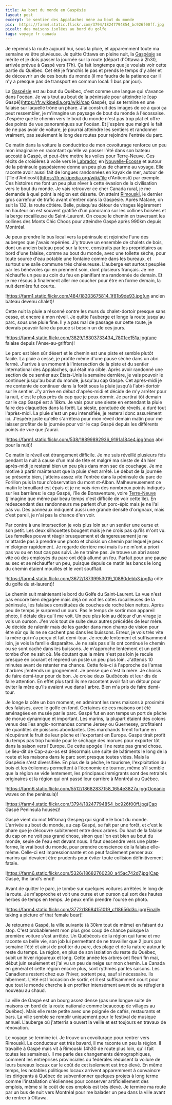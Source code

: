 ```yaml
---
title: Au bout du monde en Gaspésie
layout: post
excerpt: le sentier des Appalaches mène au bout du monde
pic:  https://farm4.static.flickr.com/3794/18247794854_bc926f00ff.jpg
picalt: des maisons isolées au bord du golfe
tags: voyage fr canada
---
```

Je reprends la route aujourd'hui, sous la pluie, et apparemment toute ma semaine va être pluvieuse.
Je quitte Ottawa en pleine nuit, la [Gaspésie](https://fr.wikipedia.org/wiki/Gaspésie) se mérite et je dois passer la journée sur la route (départ d'Ottawa à 2h30, arrivée prévue à Gaspé vers 17h).
Ça fait longtemps que je voulais voir cette partie du Québec. Cet été je franchis le pas et prends le temps d'y aller et de découvrir un de ces bouts du monde (il me faudra de la patience car il n'y a presque pas de transport en commun local: 1 bus par jour). 

La [Gaspésie](https://fr.wikipedia.org/wiki/Gaspésie) est au bout du Québec, c'est comme une langue qui s'avance dans l'océan. Je vais tout au bout de la péninsule pour atteindre le [cap Gaspé](https://fr.wikipedia.org/wiki/cap Gaspé), qui se termine en une falaise sur laquelle trône un phare.
J'ai construit des images de ce à quoi ça peut ressembler, je m'imagine un paysage de bout du monde à l'écossaise. J'espère que le chemin vers le bout du monde n'est pas trop plat et offre des points de vue panoramiques sur l'océan. Et j'espère que malgré le fait de ne pas avoir de voiture, je pourrai atteindre les sentiers et randonner vraiment, pas seulement le long des routes pour rejoindre l'entrée du parc.

Ce matin dans la voiture la conductrice de mon covoiturage renforce un peu mon imaginaire en racontant qu'elle va passer l'été dans son bateau accosté à Gaspé, et peut-être mettre les voiles pour Terre-Neuve. Ces récits de croisières à voile vers le [Labrador](https://fr.wikipedia.org/wiki/Labrador), en [Nouvelle-Écosse](https://fr.wikipedia.org/wiki/Nouvelle-Écosse) et autour de la péninsule gaspésienne donne un peu plus de charme au voyage. Elle raconte avoir aussi fait de longues randonnées en kayak de mer, autour de l['île d'Anticosti](https://fr.wikipedia.org/wiki/'île d'Anticosti) par exemple. Ces histoires me font un peu plus rêver à cette évasion de la civilisation vers le bout du monde.
Je vais retrouver ce cher Canada rural, je me demande à quel point la région est déserte.
On atteint [Rimouski](https://fr.wikipedia.org/wiki/Rimouski), le dernier gros carrefour de trafic avant d'entrer dans la Gaspésie. Après Matane, on suit la 132, la route côtière. Belle, puisqu'au détour de virages légèrement en hauteur on est souvent gratifié d'un panorama sur les collines boisées et la berge rocailleuse du Saint-Laurent. On coupe le chemin en traversant les collines des Monts Chic Chocs pour atteindre Gaspé après 990km depuis Montréal.

Je peux prendre le bus local vers la péninsule et rejoindre l'une des auberges que j'avais repérées. J'y trouve un ensemble de chalets de bois, dont un ancien bateau posé sur la terre, construits par les propriétaires au bord d'une falaise, comme au bout du monde, avec une toilette sèche, pour toute source d'eau potable une fontaine comme dans les bureaux, et surtout une salle commune très chaleureuse. L'auberge est surtout peuplée par les bénévoles qui en prennent soin, dont plusieurs français.
Je me réchauffe un peu au coin du feu en planifiant ma randonnée de demain. Et je me résous à finalement aller me coucher pour être en forme demain, la nuit dernière fut courte.

!https://farm1.static.flickr.com/484/18303675814_1f81b9de93.jpg(un ancien bateau devenu chalet)!

Cette nuit la pluie a résonné contre les murs du chalet-dortoir presque sans cesse, et encore à mon réveil. Je quitte l'auberge et longe la route jusqu'au parc, sous une pluie fine. Il y a pas mal de passage sur cette route, je devrais pouvoir faire du pouce si besoin un de ces jours.

!https://farm4.static.flickr.com/3829/18303733434_7801ce151a.jpg(une falaise depuis l'Anse-au-griffon)!

Le parc est bien sûr désert et le chemin est une piste et semble plutôt facile. La pluie a cessé, je profite même d'une pause sèche dans un abri fermé.
J'arrive à un moment à l'intersection de la piste et du sentier international des Appalaches, qui était ma cible. Après avoir randonné une section de ce sentier aux États-Unis la semaine dernière, je vais pouvoir le continuer jusqu'au bout du monde, jusqu'au cap Gaspé. Cet après-midi je me contente de continuer dans la forêt sous la pluie jusqu'à l'abri-dortoir sur le sentier. J'y arrive en début d'après-midi et décide de m'y arrêter pour la nuit, c'est le plus près du cap que je peux dormir. Je partirai tôt demain car le cap Gaspé est à 18km. Je vais pour une sieste en entendant la pluie faire des claquettes dans la forêt. La sieste, ponctuée de réveils, à duré tout l'après-midi. La pluie s'est un peu intensifiée, je resterai donc assurément ici. J'espère juste qu'elle s'arrêtera pour mon réveil demain matin pour me laisser profiter de la journée pour voir le cap Gaspé depuis les différents points de vue que j'aurai.

!https://farm1.static.flickr.com/538/18899892936_9191a184e4.jpg(mon abri pour la nuit)!

Ce matin le réveil est étrangement difficile. Je me suis réveillé plusieurs fois pendant la nuit à cause d'un mal de tête et malgré ma sieste de 4h hier après-midi je resterai bien un peu plus dans mon sac de couchage.
Je me motive à partir maintenant que la pluie s'est arrêté. Le début de la journée se présente bien, j'atteins assez vite l'entrée dans la péninsule du parc de Forillon puis la tour d'observation du mont st-Alban. Malheureusement ce matin le brouillard est épais et je ne vois rien des nombreux points indiqués sur les barrières: le cap Gaspé, l'île de Bonaventure, voire [Terre-Neuve](https://fr.wikipedia.org/wiki/Terre-Neuve) (j'imagine que même par beau temps c'est difficile de voir cette île).
En redescendant des randonneurs me parlent d'un porc-épic mais je ne l'ai pas vu. Des panneaux indiquent aussi une grande densité d'orignaux, mais c'est pareil, je n'ai pas la chance d'en voir.

Par contre à une intersection je vois plus loin sur un sentier une ourse et son petit. Les deux silhouettes bougent mais je ne crois pas qu'ils m'ont vu. Les femelles pouvant réagir brusquement et dangereusement je ne m'attarde pas à prendre une photo et choisis un chemin par lequel je peux m'éloigner rapidement. Je regarde derrière moi mais ils ne m'ont a priori pas vu ou en tout cas pas suivi. Je ne traîne pas.
Je trouve un abri assez vite où des employés du parc ont déjà allumé un feu. Parfait pour une pause au sec et se réchauffer un peu, puisque depuis ce matin les bancs le long du chemin étaient mouillés et le vent soufflait.

!https://farm4.static.flickr.com/3672/18739953019_10880debb3.jpg(la côte du golfe du st-laurent)!

Le chemin suit maintenant le bord du Golfe du Saint-Laurent. La vue n'est pas encore bien dégagée mais déjà on voit les côtes rocailleuses de la péninsule, les falaises constituées de couches de roche bien nettes.
Après peu de temps je surprend un ours. Pas le temps de sortir mon appareil photo, il détale dès qu'il me voit.
Un peu plus loin au détour d'un virage je vois un ourson. J'en vois tout de suite deux autres précédés de leur mère. Je décide de ralentir mais de les garder dans mon champ de vision pour être sûr qu'ils ne se cachent pas dans les buissons. Erreur, je vois très vite la mère qui m'a perçu et fait demi-tour. Je recule lentement et suffisamment loin, je vois la famille disparaître. Je ne sais pas s'ils ont continué le chemin ou se sont caché dans les buissons. Je m'approche lentement et un petit tombe d'on ne sait où. Me doutant que la mère n'est pas loin je recule presque en courant et reprend un poste un peu plus loin. J'attends 10 minutes avant de retenter ma chance. Cette fois-ci à l'approche de l'amas d'arbres j'entends un grognement. Je pense que c'est la mère. Je choisis de faire demi-tour pour de bon. 
Je croise deux Québécois et leur dis de faire attention. En effet plus tard ils me racontent avoir fait un détour pour éviter la mère qu'ils avaient vue dans l'arbre. Bien m'a pris de faire demi-tour.

Je longe la côte un bon moment, en admirant les rares maisons à proximité des falaises, avec le golfe en fond. Certaines de ces maisons ont été aménagées en musée par le parc. Gaspé fut en son temps un port de pêche de morue dynamique et important. Les marins, la plupart étaient des colons venus des îles anglo-normandes comme Jersey ou Guernesey, profitaient de quantités de poissons abondantes. Des marchands firent fortune en récupérant le fruit de leur pêche et l'exportant en Europe. Gaspé tirait profit du temps pas trop humide pour le séchage des morues pour exporter tôt dans la saison vers l'Europe. De cette apogée il ne reste pas grand chose. Le lieu-dit de Cap-aux-os est désormais une suite de bâtiments le long de la route et les maisons dans le parc sont presque toutes vides. Mais la Gaspésie s'est diversifiée. En plus de la pêche, le tourisme, l'exploitation du bois et les éoliennes permettent à l'économie de tourner, même s'il semble que la région se vide lentement, les principaux immigrants sont des retraités originaires et la région qui ont passé leur carrière à Montréal ou Québec. 

!https://farm6.static.flickr.com/5512/18682837158_1654e3827a.jpg(Oceanic waves on the peninsula)!

!https://farm4.static.flickr.com/3794/18247794854_bc926f00ff.jpg(Cap Gaspé Peninsula houses)!

Gaspé vient du mot Mi'kmaq Gespeg qui signifie le bout du monde. L'arrivée au bout du monde, au cap Gaspé, se fait par une forêt, et c'est le phare que je découvre subitement entre deux arbres. Du haut de la falaise du cap on ne voit pas grand chose, sinon que l'on est bien au bout du monde, seule de l'eau est devant nous. Il faut descendre vers une plate-forme, le vrai bout du monde, pour prendre conscience de la falaise elle-même. Celle-ci est impressionnante et on peut facilement penser aux marins qui devaient être prudents pour éviter toute collision définitivement fatale.

!https://farm6.static.flickr.com/5326/18682760230_a45ac742d7.jpg(Cap Gaspé, the land's end)!

Avant de quitter le parc, je tombe sur quelques voitures arrêtées le long de la route. Je m'approche et voit une ourse et un ourson qui sort des hautes herbes de temps en temps. Je peux enfin prendre l'ourse en photo. 

!https://farm4.static.flickr.com/3772/18684151019_cf18656d3c.jpg(Finally taking a picture of that female bear)!

Je retourne à Gaspé, la ville suivante (à 30km tout de même) en faisant du stop. C'est probablement mon plus gros coup de chance puisque la première voiture s'est arrêtée. Un Québécois de la région qui fume et me raconte sa belle vie, son job lui permettant de ne travailler que 2 jours par semaine l'été et ainsi de profiter du parc, des plage et de la nature autour le reste du temps. La région, en plus de son isolation du reste du Québec, subit un hiver rigoureux et long. Cette année les arbres ont fleuri fin mai, début juin seulement et j'ai vu un peu de neige sur mon chemin. Le Canada en général et cette région encore plus, sont rythmés par les saisons. Les Canadiens restent chez eux l'hiver, sortent peu, sauf si nécessaire. Ils hibernent. L'été est l'occasion de sortir, et il est suffisamment court pour que tout le monde cherche à en profiter intensément avant de se réfugier à nouveau au chaud.

La ville de Gaspé est un bourg assez dense (pas une longue suite de maisons en bord de la route nationale comme beaucoup de villages au Québec). Mais elle reste petite avec une poignée de cafés, restaurants et bars. La ville semble se remplir uniquement pour le festival de musique annuel. L'auberge où j'atterris a ouvert la veille et est toujours en travaux de rénovation. 

Le voyage se termine ici. Je trouve un covoiturage pour rentrer vers Rimouski. Le conducteur est très bavard, il me raconte un peu la région. Il travaille à Gaspé mais vit à Rimouski (4h30 de route plus loin, qu'il fait toutes les semaines). Il me parle des changements démographiques, comment les entreprises provinciales ou fédérales réduisent la voilure de leurs bureaux locaux car le coût de cet isolement est trop élevé. En même temps, les notables politiques locaux arrivent apparemment à convaincre les dirigeants à Québec de subventionner quelques projets à long terme comme l'installation d'éoliennes pour conserver artificiellement des emplois, même si le coût de ces emplois est très élevé.
Je termine ma route par un bus de nuit vers Montréal pour me balader un peu dans la ville avant de rentrer à Ottawa.
